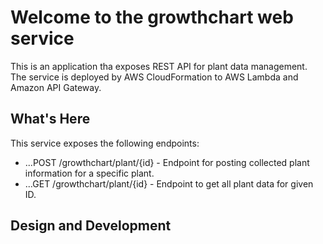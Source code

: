 Welcome to the growthchart web service
==============================================

This is an application tha exposes REST API for plant data management.
The service is deployed by AWS CloudFormation to AWS Lambda and Amazon API Gateway.

What's Here
-----------

This service exposes the following endpoints:

* ...POST /growthchart/plant/{id} - Endpoint for posting collected plant information for a specific plant.
* ...GET /growthchart/plant/{id} - Endpoint to get all plant data for given ID.

Design and Development
---------------

